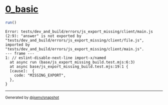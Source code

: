 # [0_basic](../../js_export_missing_build.test.mjs#L22)

```js
run()
```

```console
Error: tests/dev_and_build/errors/js_export_missing/client/main.js (2:9): "answer" is not exported by "tests/dev_and_build/errors/js_export_missing/client/file.js", imported by "tests/dev_and_build/errors/js_export_missing/client/main.js".
--- frame ---
1: // eslint-disable-next-line import-x/named
  at async run (base/js_export_missing_build.test.mjs:6:3)
  at async base/js_export_missing_build.test.mjs:19:1 {
  [cause]:  {
    code: "MISSING_EXPORT",
  },
}
```
---

<sub>
  Generated by <a href="https://github.com/jsenv/core/tree/main/packages/independent/snapshot">@jsenv/snapshot</a>
</sub>